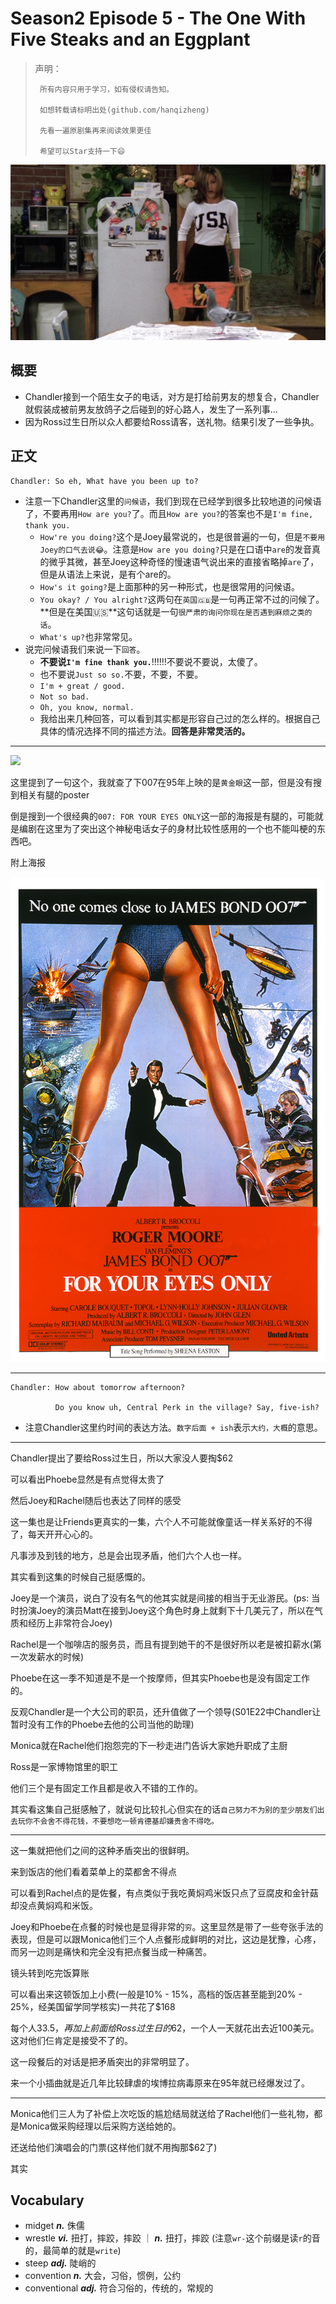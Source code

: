 # Season2 Episode 5 - The One With Five Steaks and an Eggplant

> 声明：
>       
>      所有内容只用于学习，如有侵权请告知。
>
>      如想转载请标明出处(github.com/hanqizheng)
>      
>      先看一遍原剧集再来阅读效果更佳
> 
>      希望可以Star支持一下😄
>


<p align="center">
<img width="800" src="./../source/image/season2/episode4/intro.jpg" alt="Friends logo">
</p>

## 概要

- Chandler接到一个陌生女子的电话，对方是打给前男友的想复合，Chandler就假装成被前男友放鸽子之后碰到的好心路人，发生了一系列事...
- 因为Ross过生日所以众人都要给Ross请客，送礼物。结果引发了一些争执。


## 正文

```
Chandler: So eh, What have you been up to?
```

- 注意一下Chandler这里的`问候语`，我们到现在已经学到很多比较地道的问候语了，不要再用`How are you?`了。而且`How are you?`的答案也不是`I'm fine, thank you.`
  - `How're you doing?`这个是Joey最常说的，也是很普遍的一句，但是`不要用Joey的口气去说😂`。注意是`How are you doing?`只是在口语中`are`的发音真的微乎其微，甚至Joey这种奇怪的慢速语气说出来的直接省略掉`are`了，但是从语法上来说，是有个are的。
  - `How's it going?`是上面那种的另一种形式，也是很常用的问候语。
  - `You okay? / You alright?`这两句在`英国🇬🇧`是一句再正常不过的问候了。**但是在美国🇺🇸**这句话就是一句`很严肃的询问你现在是否遇到麻烦之类的话`。
  - `What's up?`也非常常见。
- 说完问候语我们来说一下`回答`。
  - **不要说`I'm fine thank you.`**!!!!!!不要说不要说，太傻了。
  - 也不要说`Just so so.`不要，不要，不要。
  - `I'm + great / good.`
  - `Not so bad.`
  - `Oh, you know, normal.`
  - 我给出来几种回答，可以看到其实都是形容自己过的怎么样的。根据自己具体的情况选择不同的描述方法。**回答是非常灵活的。**

---

![](./../source/image/season2/episode5/10.38.jpg)

这里提到了一句这个，我就查了下007在95年上映的是`黄金眼`这一部，但是没有搜到相关有腿的poster

倒是搜到一个很经典的`007: FOR YOUR EYES ONLY`这一部的海报是有腿的，可能就是编剧在这里为了突出这个神秘电话女子的身材比较性感用的一个也不能叫梗的东西吧。

附上海报

![](./../source/image/season2/episode5/poster.jpg)

---

```
Chandler: How about tomorrow afternoon?

          Do you know uh, Central Perk in the village? Say, five-ish?
```

- 注意Chandler这里约时间的表达方法。`数字后面 + ish`表示`大约，大概`的意思。

---

Chandler提出了要给Ross过生日，所以大家没人要掏$62

可以看出Phoebe显然是有点觉得太贵了



然后Joey和Rachel随后也表达了同样的感受


这一集也是让Friends更真实的一集，六个人不可能就像童话一样关系好的不得了，每天开开心心的。

凡事涉及到钱的地方，总是会出现矛盾，他们六个人也一样。

其实看到这集的时候自己挺感慨的。

Joey是一个演员，说白了没有名气的他其实就是间接的相当于无业游民。(ps: 当时扮演Joey的演员Matt在接到Joey这个角色时身上就剩下十几美元了，所以在气质和经历上非常符合Joey)

Rachel是一个咖啡店的服务员，而且有提到她干的不是很好所以老是被扣薪水(第一次发薪水的时候)

Phoebe在这一季不知道是不是一个按摩师，但其实Phoebe也是没有固定工作的。

反观Chandler是一个大公司的职员，还升值做了一个领导(S01E22中Chandler让暂时没有工作的Phoebe去他的公司当他的助理)

Monica就在Rachel他们抱怨完的下一秒走进门告诉大家她升职成了主厨

Ross是一家博物馆里的职工

他们三个是有固定工作且都是收入不错的工作的。



其实看这集自己挺感触了，就说句比较扎心但实在的话`自己努力不为别的至少朋友们出去玩你不会舍不得花钱，不要想吃一顿肯德基却嫌贵舍不得吃。`



---

这一集就把他们之间的这种矛盾突出的很鲜明。

来到饭店的他们看着菜单上的菜都舍不得点

可以看到Rachel点的是佐餐，有点类似于我吃黄焖鸡米饭只点了豆腐皮和金针菇却没点黄焖鸡和米饭。

Joey和Phoebe在点餐的时候也是显得非常的`穷`。这里显然是带了一些夸张手法的表现，但是可以跟Monica他们三个人点餐形成鲜明的对比，这边是犹豫，心疼，而另一边则是痛快和完全没有把点餐当成一种痛苦。


镜头转到吃完饭算账


可以看出来这顿饭加上小费(一般是10% - 15%，高档的饭店甚至能到20% - 25%，经美国留学同学核实)一共花了$168



每个人$33.5，再加上前面给Ross过生日的$62，一个人一天就花出去近100美元。这对他们仨肯定是接受不了的。


这一段餐后的对话是把矛盾突出的非常明显了。


来一个小插曲就是近几年比较肆虐的埃博拉病毒原来在95年就已经爆发过了。


---

Monica他们三人为了补偿上次吃饭的尴尬结局就送给了Rachel他们一些礼物，都是Monica做采购经理以后采购方送给她的。

还送给他们演唱会的门票(这样他们就不用掏那$62了)

其实


## Vocabulary

- midget ***n.*** 侏儒
- wrestle ***vi.*** 扭打，摔跤，摔跤 ｜ ***n.*** 扭打，摔跤 (注意`wr-`这个前缀是读`r`的音的，最简单的就是`write`)
- steep ***adj.*** 陡峭的
- convention ***n.*** 大会，习俗，惯例，公约
- conventional ***adj.*** 符合习俗的，传统的，常规的